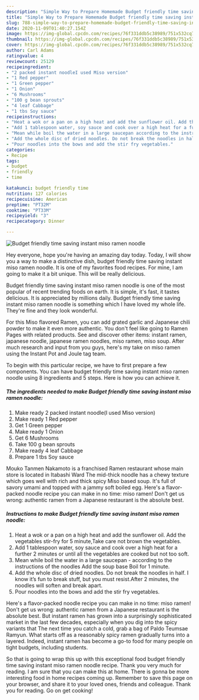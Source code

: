 ```yaml
---
description: "Simple Way to Prepare Homemade Budget friendly time saving instant miso ramen noodle"
title: "Simple Way to Prepare Homemade Budget friendly time saving instant miso ramen noodle"
slug: 788-simple-way-to-prepare-homemade-budget-friendly-time-saving-instant-miso-ramen-noodle
date: 2020-11-09T01:40:27.154Z
image: https://img-global.cpcdn.com/recipes/76f331ddb5c38989/751x532cq70/budget-friendly-time-saving-instant-miso-ramen-noodle-recipe-main-photo.jpg
thumbnail: https://img-global.cpcdn.com/recipes/76f331ddb5c38989/751x532cq70/budget-friendly-time-saving-instant-miso-ramen-noodle-recipe-main-photo.jpg
cover: https://img-global.cpcdn.com/recipes/76f331ddb5c38989/751x532cq70/budget-friendly-time-saving-instant-miso-ramen-noodle-recipe-main-photo.jpg
author: Carl Adams
ratingvalue: 4
reviewcount: 25129
recipeingredient:
- "2 packed instant noodleI used Miso version"
- "1 Red pepper"
- "1 Green pepper"
- "1 Onion"
- "6 Mushrooms"
- "100 g bean sprouts"
- "4 leaf Cabbage"
- "1 tbs Soy sauce"
recipeinstructions:
- "Heat a wok or a pan on a high heat and add the sunflower oil. Add the vegetables stir-fry for 5 minute,Take care not brown the vegetables."
- "Add 1 tablespoon water, soy sauce and cook over a high heat for a further 2 minutes or until all the vegetables are cooked but not too soft."
- "Mean while boil the water in a large saucepan according to the instructions of the noodles Add the soup base Boil for 1 minute."
- "Add the whole disc of dried noodles. Do not break the noodles in half. I know it’s fun to break stuff, but you must resist.After 2 minutes, the noodles will soften and break apart."
- "Pour noodles into the bows and add the stir fry vegetables."
categories:
- Recipe
tags:
- budget
- friendly
- time

katakunci: budget friendly time 
nutrition: 127 calories
recipecuisine: American
preptime: "PT32M"
cooktime: "PT33M"
recipeyield: "3"
recipecategory: Dinner

---
```



![Budget friendly time saving instant miso ramen noodle](https://img-global.cpcdn.com/recipes/76f331ddb5c38989/751x532cq70/budget-friendly-time-saving-instant-miso-ramen-noodle-recipe-main-photo.jpg)

Hey everyone, hope you're having an amazing day today. Today, I will show you a way to make a distinctive dish, budget friendly time saving instant miso ramen noodle. It is one of my favorites food recipes. For mine, I am going to make it a bit unique. This will be really delicious.

Budget friendly time saving instant miso ramen noodle is one of the most popular of recent trending foods on earth. It is simple, it's fast, it tastes delicious. It is appreciated by millions daily. Budget friendly time saving instant miso ramen noodle is something which I have loved my whole life. They're fine and they look wonderful.

For this Miso flavored Ramen, you can add grated garlic and Japanese chili powder to make it even more authentic. You don&#39;t feel like going to Ramen Pages with related products. See and discover other items: instant ramen, japanese noodle, japanese ramen noodles, miso ramen, miso soup. After much research and input from you guys, here&#39;s my take on miso ramen using the Instant Pot and Joule tag team.


To begin with this particular recipe, we have to first prepare a few components. You can have budget friendly time saving instant miso ramen noodle using 8 ingredients and 5 steps. Here is how you can achieve it.

<!--inarticleads1-->

##### The ingredients needed to make Budget friendly time saving instant miso ramen noodle:

1. Make ready 2 packed instant noodle(I used Miso version)
1. Make ready 1 Red pepper
1. Get 1 Green pepper
1. Make ready 1 Onion
1. Get 6 Mushrooms
1. Take 100 g bean sprouts
1. Make ready 4 leaf Cabbage
1. Prepare 1 tbs Soy sauce


Mouko Tanmen Nakamoto is a franchised Ramen restaurant whose main store is located in Itabashi Ward The mid-thick noodle has a chewy texture which goes well with rich and thick spicy Miso based soup. It&#39;s full of savory umami and topped with a jammy soft boiled egg. Here&#39;s a flavor-packed noodle recipe you can make in no time: miso ramen! Don&#39;t get us wrong: authentic ramen from a Japanese restaurant is the absolute best. 

<!--inarticleads2-->

##### Instructions to make Budget friendly time saving instant miso ramen noodle:

1. Heat a wok or a pan on a high heat and add the sunflower oil. Add the vegetables stir-fry for 5 minute,Take care not brown the vegetables.
1. Add 1 tablespoon water, soy sauce and cook over a high heat for a further 2 minutes or until all the vegetables are cooked but not too soft.
1. Mean while boil the water in a large saucepan - according to the instructions of the noodles Add the soup base Boil for 1 minute.
1. Add the whole disc of dried noodles. Do not break the noodles in half. I know it’s fun to break stuff, but you must resist.After 2 minutes, the noodles will soften and break apart.
1. Pour noodles into the bows and add the stir fry vegetables.


Here&#39;s a flavor-packed noodle recipe you can make in no time: miso ramen! Don&#39;t get us wrong: authentic ramen from a Japanese restaurant is the absolute best. But instant ramen has grown into a surprisingly sophisticated market in the last few decades, especially when you dig into the spicy variants that The next time you catch a cold, grab a bag of Paldo Teumsae Ramyun. What starts off as a reasonably spicy ramen gradually turns into a layered. Indeed, instant ramen has become a go-to food for many people on tight budgets, including students. 

So that is going to wrap this up with this exceptional food budget friendly time saving instant miso ramen noodle recipe. Thank you very much for reading. I am sure that you can make this at home. There is gonna be more interesting food in home recipes coming up. Remember to save this page on your browser, and share it to your loved ones, friends and colleague. Thank you for reading. Go on get cooking!
